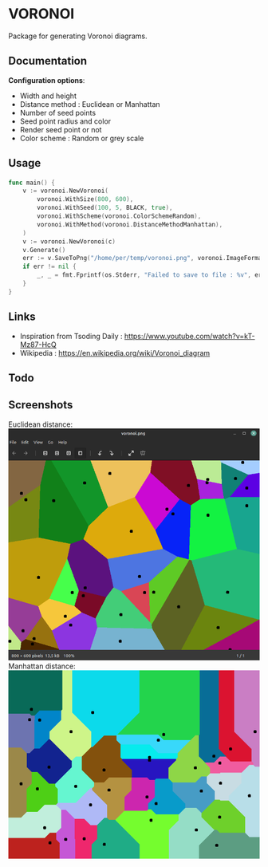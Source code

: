 # VORONOI

Package for generating Voronoi diagrams.

## Documentation
**Configuration options**:
* Width and height
* Distance method : Euclidean or Manhattan
* Number of seed points
* Seed point radius and color
* Render seed point or not
* Color scheme : Random or grey scale

## Usage
```Go
func main() {
    v := voronoi.NewVoronoi(
        voronoi.WithSize(800, 600),
        voronoi.WithSeed(100, 5, BLACK, true),
        voronoi.WithScheme(voronoi.ColorSchemeRandom),
        voronoi.WithMethod(voronoi.DistanceMethodManhattan),
    )
	v := voronoi.NewVoronoi(c)
	v.Generate()
	err := v.SaveToPng("/home/per/temp/voronoi.png", voronoi.ImageFormatPNG)
	if err != nil {
		_, _ = fmt.Fprintf(os.Stderr, "Failed to save to file : %v", err)
	}
}
```
## Links
* Inspiration from Tsoding Daily : https://www.youtube.com/watch?v=kT-Mz87-HcQ
* Wikipedia : https://en.wikipedia.org/wiki/Voronoi_diagram

## Todo

## Screenshots

Euclidean distance:
![screenshot](assets/screenshot.png)
Manhattan distance:
![screenshot](assets/screenshot_manhattan.png)
